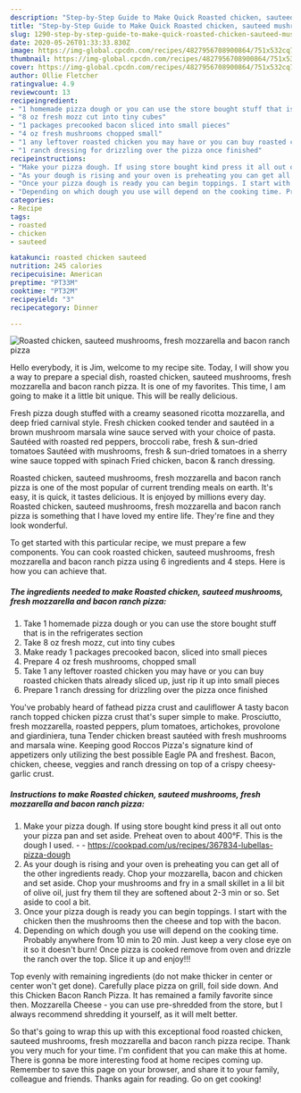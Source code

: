 ```yaml
---
description: "Step-by-Step Guide to Make Quick Roasted chicken, sauteed mushrooms, fresh mozzarella and bacon ranch pizza"
title: "Step-by-Step Guide to Make Quick Roasted chicken, sauteed mushrooms, fresh mozzarella and bacon ranch pizza"
slug: 1290-step-by-step-guide-to-make-quick-roasted-chicken-sauteed-mushrooms-fresh-mozzarella-and-bacon-ranch-pizza
date: 2020-05-26T01:33:33.830Z
image: https://img-global.cpcdn.com/recipes/4827956708900864/751x532cq70/roasted-chicken-sauteed-mushrooms-fresh-mozzarella-and-bacon-ranch-pizza-recipe-main-photo.jpg
thumbnail: https://img-global.cpcdn.com/recipes/4827956708900864/751x532cq70/roasted-chicken-sauteed-mushrooms-fresh-mozzarella-and-bacon-ranch-pizza-recipe-main-photo.jpg
cover: https://img-global.cpcdn.com/recipes/4827956708900864/751x532cq70/roasted-chicken-sauteed-mushrooms-fresh-mozzarella-and-bacon-ranch-pizza-recipe-main-photo.jpg
author: Ollie Fletcher
ratingvalue: 4.9
reviewcount: 13
recipeingredient:
- "1 homemade pizza dough or you can use the store bought stuff that is in the refrigerates section"
- "8 oz fresh mozz cut into tiny cubes"
- "1 packages precooked bacon sliced into small pieces"
- "4 oz fresh mushrooms chopped small"
- "1 any leftover roasted chicken you may have or you can buy roasted chicken thats already sliced up just rip it up into small pieces"
- "1 ranch dressing for drizzling over the pizza once finished"
recipeinstructions:
- "Make your pizza dough. If using store bought kind press it all out onto your pizza pan and set aside. Preheat oven to about 400°F. This is the dough I used.  https://cookpad.com/us/recipes/367834-lubellas-pizza-dough"
- "As your dough is rising and your oven is preheating you can get all of the other ingredients ready. Chop your mozzarella, bacon and chicken and set aside. Chop your mushrooms and fry in a small skillet in a lil bit of olive oil, just fry them til they are softened about 2-3 min or so. Set aside to cool a bit."
- "Once your pizza dough is ready you can begin toppings. I start with the chicken then the mushrooms then the cheese and top with the bacon."
- "Depending on which dough you use will depend on the cooking time. Probably anywhere from 10 min to 20 min. Just keep a very close eye on it so it doesn&#39;t burn! Once pizza is cooked remove from oven and drizzle the ranch over the top. Slice it up and enjoy!!!"
categories:
- Recipe
tags:
- roasted
- chicken
- sauteed

katakunci: roasted chicken sauteed 
nutrition: 245 calories
recipecuisine: American
preptime: "PT33M"
cooktime: "PT32M"
recipeyield: "3"
recipecategory: Dinner

---
```



![Roasted chicken, sauteed mushrooms, fresh mozzarella and bacon ranch pizza](https://img-global.cpcdn.com/recipes/4827956708900864/751x532cq70/roasted-chicken-sauteed-mushrooms-fresh-mozzarella-and-bacon-ranch-pizza-recipe-main-photo.jpg)

Hello everybody, it is Jim, welcome to my recipe site. Today, I will show you a way to prepare a special dish, roasted chicken, sauteed mushrooms, fresh mozzarella and bacon ranch pizza. It is one of my favorites. This time, I am going to make it a little bit unique. This will be really delicious.

Fresh pizza dough stuffed with a creamy seasoned ricotta mozzarella, and deep fried carnival style. Fresh chicken cooked tender and sautéed in a brown mushroom marsala wine sauce served with your choice of pasta. Sautéed with roasted red peppers, broccoli rabe, fresh &amp; sun-dried tomatoes Sautéed with mushrooms, fresh &amp; sun-dried tomatoes in a sherry wine sauce topped with spinach Fried chicken, bacon &amp; ranch dressing.

Roasted chicken, sauteed mushrooms, fresh mozzarella and bacon ranch pizza is one of the most popular of current trending meals on earth. It's easy, it is quick, it tastes delicious. It is enjoyed by millions every day. Roasted chicken, sauteed mushrooms, fresh mozzarella and bacon ranch pizza is something that I have loved my entire life. They're fine and they look wonderful.


To get started with this particular recipe, we must prepare a few components. You can cook roasted chicken, sauteed mushrooms, fresh mozzarella and bacon ranch pizza using 6 ingredients and 4 steps. Here is how you can achieve that.

<!--inarticleads1-->

##### The ingredients needed to make Roasted chicken, sauteed mushrooms, fresh mozzarella and bacon ranch pizza:

1. Take 1 homemade pizza dough or you can use the store bought stuff that is in the refrigerates section
1. Take 8 oz fresh mozz, cut into tiny cubes
1. Make ready 1 packages precooked bacon, sliced into small pieces
1. Prepare 4 oz fresh mushrooms, chopped small
1. Take 1 any leftover roasted chicken you may have or you can buy roasted chicken thats already sliced up, just rip it up into small pieces
1. Prepare 1 ranch dressing for drizzling over the pizza once finished


You&#39;ve probably heard of fathead pizza crust and cauliflower A tasty bacon ranch topped chicken pizza crust that&#39;s super simple to make. Prosciutto, fresh mozzarella, roasted peppers, plum tomatoes, artichokes, provolone and giardiniera, tuna Tender chicken breast sautéed with fresh mushrooms and marsala wine. Keeping good Roccos Pizza&#39;s signature kind of appetizers only utilizing the best possible Eagle PA and freshest. Bacon, chicken, cheese, veggies and ranch dressing on top of a crispy cheesy-garlic crust. 

<!--inarticleads2-->

##### Instructions to make Roasted chicken, sauteed mushrooms, fresh mozzarella and bacon ranch pizza:

1. Make your pizza dough. If using store bought kind press it all out onto your pizza pan and set aside. Preheat oven to about 400°F. This is the dough I used. -  - https://cookpad.com/us/recipes/367834-lubellas-pizza-dough
1. As your dough is rising and your oven is preheating you can get all of the other ingredients ready. Chop your mozzarella, bacon and chicken and set aside. Chop your mushrooms and fry in a small skillet in a lil bit of olive oil, just fry them til they are softened about 2-3 min or so. Set aside to cool a bit.
1. Once your pizza dough is ready you can begin toppings. I start with the chicken then the mushrooms then the cheese and top with the bacon.
1. Depending on which dough you use will depend on the cooking time. Probably anywhere from 10 min to 20 min. Just keep a very close eye on it so it doesn&#39;t burn! Once pizza is cooked remove from oven and drizzle the ranch over the top. Slice it up and enjoy!!!


Top evenly with remaining ingredients (do not make thicker in center or center won&#39;t get done). Carefully place pizza on grill, foil side down. And this Chicken Bacon Ranch Pizza. It has remained a family favorite since then. Mozzarella Cheese - you can use pre-shredded from the store, but I always recommend shredding it yourself, as it will melt better. 

So that's going to wrap this up with this exceptional food roasted chicken, sauteed mushrooms, fresh mozzarella and bacon ranch pizza recipe. Thank you very much for your time. I'm confident that you can make this at home. There is gonna be more interesting food at home recipes coming up. Remember to save this page on your browser, and share it to your family, colleague and friends. Thanks again for reading. Go on get cooking!
